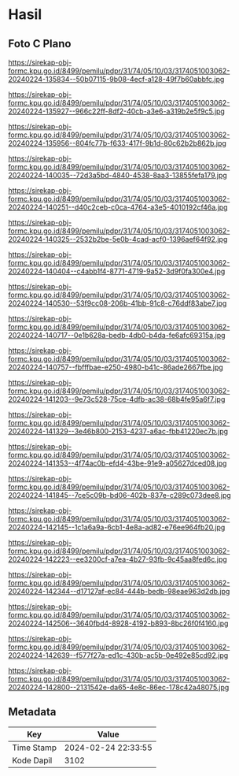 # Hasil

## Foto C Plano

https://sirekap-obj-formc.kpu.go.id/8499/pemilu/pdpr/31/74/05/10/03/3174051003062-20240224-135834--50b07115-9b08-4ecf-a128-49f7b60abbfc.jpg

https://sirekap-obj-formc.kpu.go.id/8499/pemilu/pdpr/31/74/05/10/03/3174051003062-20240224-135927--966c22ff-8df2-40cb-a3e6-a319b2e5f9c5.jpg

https://sirekap-obj-formc.kpu.go.id/8499/pemilu/pdpr/31/74/05/10/03/3174051003062-20240224-135956--804fc77b-f633-417f-9b1d-80c62b2b862b.jpg

https://sirekap-obj-formc.kpu.go.id/8499/pemilu/pdpr/31/74/05/10/03/3174051003062-20240224-140035--72d3a5bd-4840-4538-8aa3-13855fefa179.jpg

https://sirekap-obj-formc.kpu.go.id/8499/pemilu/pdpr/31/74/05/10/03/3174051003062-20240224-140251--d40c2ceb-c0ca-4764-a3e5-4010192cf46a.jpg

https://sirekap-obj-formc.kpu.go.id/8499/pemilu/pdpr/31/74/05/10/03/3174051003062-20240224-140325--2532b2be-5e0b-4cad-acf0-1396aef64f92.jpg

https://sirekap-obj-formc.kpu.go.id/8499/pemilu/pdpr/31/74/05/10/03/3174051003062-20240224-140404--c4abb1f4-8771-4719-9a52-3d9f0fa300e4.jpg

https://sirekap-obj-formc.kpu.go.id/8499/pemilu/pdpr/31/74/05/10/03/3174051003062-20240224-140530--53f9cc08-206b-41bb-91c8-c76ddf83abe7.jpg

https://sirekap-obj-formc.kpu.go.id/8499/pemilu/pdpr/31/74/05/10/03/3174051003062-20240224-140717--0e1b628a-bedb-4db0-b4da-fe6afc69315a.jpg

https://sirekap-obj-formc.kpu.go.id/8499/pemilu/pdpr/31/74/05/10/03/3174051003062-20240224-140757--fbfffbae-e250-4980-b41c-86ade2667fbe.jpg

https://sirekap-obj-formc.kpu.go.id/8499/pemilu/pdpr/31/74/05/10/03/3174051003062-20240224-141203--9e73c528-75ce-4dfb-ac38-68b4fe95a6f7.jpg

https://sirekap-obj-formc.kpu.go.id/8499/pemilu/pdpr/31/74/05/10/03/3174051003062-20240224-141329--3e46b800-2153-4237-a6ac-fbb41220ec7b.jpg

https://sirekap-obj-formc.kpu.go.id/8499/pemilu/pdpr/31/74/05/10/03/3174051003062-20240224-141353--4f74ac0b-efd4-43be-91e9-a05627dced08.jpg

https://sirekap-obj-formc.kpu.go.id/8499/pemilu/pdpr/31/74/05/10/03/3174051003062-20240224-141845--7ce5c09b-bd06-402b-837e-c289c073dee8.jpg

https://sirekap-obj-formc.kpu.go.id/8499/pemilu/pdpr/31/74/05/10/03/3174051003062-20240224-142145--1c1a6a9a-6cb1-4e8a-ad82-e76ee964fb20.jpg

https://sirekap-obj-formc.kpu.go.id/8499/pemilu/pdpr/31/74/05/10/03/3174051003062-20240224-142223--ee3200cf-a7ea-4b27-93fb-9c45aa8fed6c.jpg

https://sirekap-obj-formc.kpu.go.id/8499/pemilu/pdpr/31/74/05/10/03/3174051003062-20240224-142344--d17127af-ec84-444b-bedb-98eae963d2db.jpg

https://sirekap-obj-formc.kpu.go.id/8499/pemilu/pdpr/31/74/05/10/03/3174051003062-20240224-142506--3640fbd4-8928-4192-b893-8bc26f0f4160.jpg

https://sirekap-obj-formc.kpu.go.id/8499/pemilu/pdpr/31/74/05/10/03/3174051003062-20240224-142639--f577f27a-ed1c-430b-ac5b-0e492e85cd92.jpg

https://sirekap-obj-formc.kpu.go.id/8499/pemilu/pdpr/31/74/05/10/03/3174051003062-20240224-142800--2131542e-da65-4e8c-86ec-178c42a48075.jpg


## Metadata

| Key        | Value               |
| ---------- | ------------------- |
| Time Stamp | 2024-02-24 22:33:55 |
| Kode Dapil | 3102                |




